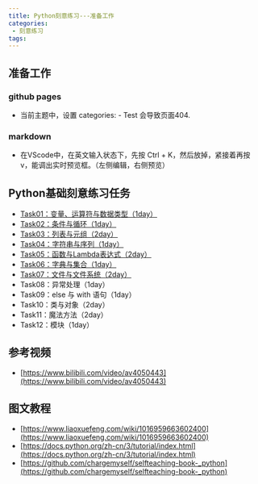 ```yaml
---
title: Python刻意练习---准备工作
categories:
 - 刻意练习
tags:
---
```

## 准备工作
### github pages
-  当前主题中，设置 categories: - Test  会导致页面404.

### markdown
-  在VScode中，在英文输入状态下，先按 Ctrl + K，然后放掉，紧接着再按 v，能调出实时预览框。（左侧编辑，右侧预览）

## Python基础刻意练习任务
- [Task01：变量、运算符与数据类型（1day）](https://www.janehoo.com/%E5%88%BB%E6%84%8F%E7%BB%83%E4%B9%A0/2019/10/20/%E5%8F%98%E9%87%8F-%E8%BF%90%E7%AE%97%E7%AC%A6%E4%B8%8E%E6%95%B0%E6%8D%AE%E7%B1%BB%E5%9E%8B/)
- [Task02：条件与循环（1day）](https://www.janehoo.com/%E5%88%BB%E6%84%8F%E7%BB%83%E4%B9%A0/2019/10/21/%E6%9D%A1%E4%BB%B6%E4%B8%8E%E5%BE%AA%E7%8E%AF/)
- [Task03：列表与元组（2day）](https://www.janehoo.com/%E5%88%BB%E6%84%8F%E7%BB%83%E4%B9%A0/2019/10/22/%E5%88%97%E8%A1%A8%E4%B8%8E%E5%85%83%E7%BB%84/)
- [Task04：字符串与序列（1day）](https://www.janehoo.com/%E5%88%BB%E6%84%8F%E7%BB%83%E4%B9%A0/2019/10/24/string-_and_sequence/)
- [Task05：函数与Lambda表达式（2day）](https://www.janehoo.com/deliberate-practice/2019/10/26/function/)
- [Task06：字典与集合（1day）](https://www.janehoo.com/deliberate-practice/2019/10/27/dict_and_set/)
- [Task07：文件与文件系统（2day）](https://www.janehoo.com/deliberate-practice/2019/10/29/file_and_file_system/)
- Task08：异常处理（1day）
- Task09：else 与 with 语句（1day）
- Task10：类与对象（2day）
- Task11：魔法方法（2day）
- Task12：模块（1day）

## 参考视频
- [https://www.bilibili.com/video/av4050443](https://www.bilibili.com/video/av4050443)

## 图文教程
- [https://www.liaoxuefeng.com/wiki/1016959663602400](https://www.liaoxuefeng.com/wiki/1016959663602400)
- [https://docs.python.org/zh-cn/3/tutorial/index.html](https://docs.python.org/zh-cn/3/tutorial/index.html)
- [https://github.com/chargemyself/selfteaching-book-_python](https://github.com/chargemyself/selfteaching-book-_python)